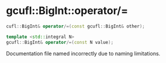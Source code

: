 # gcufl::BigInt::operator/=
```cpp
cufl::BigInt& operator/=(const gcufl::BigInt& other);

template <std::integral N>
gcufl::BigInt& operator/=(const N value);
```
Documentation file named incorrectly due to naming limitations.
